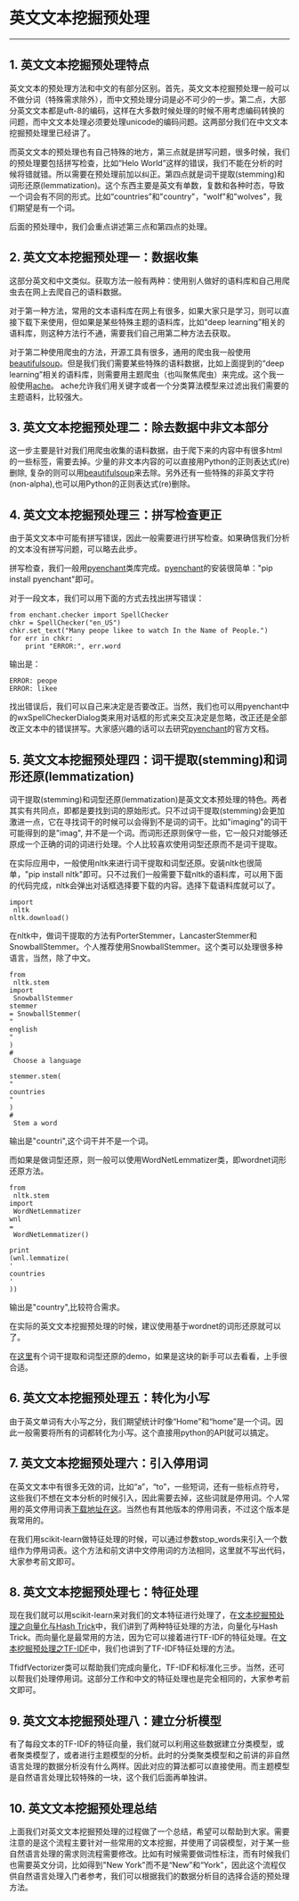 # 英文文本挖掘预处理

---

## 1.  英文文本挖掘预处理特点

英文文本的预处理方法和中文的有部分区别。首先，英文文本挖掘预处理一般可以不做分词（特殊需求除外），而中文预处理分词是必不可少的一步。第二点，大部分英文文本都是uft-8的编码，这样在大多数时候处理的时候不用考虑编码转换的问题，而中文文本处理必须要处理unicode的编码问题。这两部分我们在中文文本挖掘预处理里已经讲了。

而英文文本的预处理也有自己特殊的地方，第三点就是拼写问题，很多时候，我们的预处理要包括拼写检查，比如“Helo World”这样的错误，我们不能在分析的时候将错就错。所以需要在预处理前加以纠正。第四点就是词干提取\(stemming\)和词形还原\(lemmatization\)。这个东西主要是英文有单数，复数和各种时态，导致一个词会有不同的形式。比如“countries”和"country"，"wolf"和"wolves"，我们期望是有一个词。

后面的预处理中，我们会重点讲述第三点和第四点的处理。

## 2.  英文文本挖掘预处理一：数据收集

这部分英文和中文类似。获取方法一般有两种：使用别人做好的语料库和自己用爬虫去在网上去爬自己的语料数据。

对于第一种方法，常用的文本语料库在网上有很多，如果大家只是学习，则可以直接下载下来使用，但如果是某些特殊主题的语料库，比如“deep learning”相关的语料库，则这种方法行不通，需要我们自己用第二种方法去获取。

对于第二种使用爬虫的方法，开源工具有很多，通用的爬虫我一般使用[beautifulsoup](http://link.zhihu.com/?target=http%3A//www.crummy.com/software/BeautifulSoup/)。但是我们我们需要某些特殊的语料数据，比如上面提到的“deep learning”相关的语料库，则需要用主题爬虫（也叫聚焦爬虫）来完成。这个我一般使用[ache](https://github.com/ViDA-NYU/ache)。 ache允许我们用关键字或者一个分类算法模型来过滤出我们需要的主题语料，比较强大。

## 3.  英文文本挖掘预处理二：除去数据中非文本部分

这一步主要是针对我们用爬虫收集的语料数据，由于爬下来的内容中有很多html的一些标签，需要去掉。少量的非文本内容的可以直接用Python的正则表达式\(re\)删除, 复杂的则可以用[beautifulsoup](http://link.zhihu.com/?target=http%3A//www.crummy.com/software/BeautifulSoup/)来去除。另外还有一些特殊的非英文字符\(non-alpha\),也可以用Python的正则表达式\(re\)删除。

## 4.  英文文本挖掘预处理三：拼写检查更正

由于英文文本中可能有拼写错误，因此一般需要进行拼写检查。如果确信我们分析的文本没有拼写问题，可以略去此步。

拼写检查，我们一般用[pyenchant](http://pythonhosted.org/pyenchant/)类库完成。[pyenchant](http://pythonhosted.org/pyenchant/)的安装很简单："pip install pyenchant"即可。

对于一段文本，我们可以用下面的方式去找出拼写错误：

```
from enchant.checker import SpellChecker
chkr = SpellChecker("en_US")
chkr.set_text("Many peope likee to watch In the Name of People.")
for err in chkr:
    print "ERROR:", err.word
```

输出是：

```
ERROR: peope
ERROR: likee
```

找出错误后，我们可以自己来决定是否要改正。当然，我们也可以用pyenchant中的wxSpellCheckerDialog类来用对话框的形式来交互决定是忽略，改正还是全部改正文本中的错误拼写。大家感兴趣的话可以去研究[pyenchant](http://pythonhosted.org/pyenchant/)的官方文档。

## 5.  英文文本挖掘预处理四：词干提取\(stemming\)和词形还原\(lemmatization\)

词干提取\(stemming\)和词型还原\(lemmatization\)是英文文本预处理的特色。两者其实有共同点，即都是要找到词的原始形式。只不过词干提取\(stemming\)会更加激进一点，它在寻找词干的时候可以会得到不是词的词干。比如"imaging"的词干可能得到的是"imag", 并不是一个词。而词形还原则保守一些，它一般只对能够还原成一个正确的词的词进行处理。个人比较喜欢使用词型还原而不是词干提取。

在实际应用中，一般使用nltk来进行词干提取和词型还原。安装nltk也很简单，"pip install nltk"即可。只不过我们一般需要下载nltk的语料库，可以用下面的代码完成，nltk会弹出对话框选择要下载的内容。选择下载语料库就可以了。

```
import
 nltk
nltk.download()
```

在nltk中，做词干提取的方法有PorterStemmer，LancasterStemmer和SnowballStemmer。个人推荐使用SnowballStemmer。这个类可以处理很多种语言，当然，除了中文。

```
from
 nltk.stem 
import
 SnowballStemmer
stemmer 
= SnowballStemmer(
"
english
"
) 
#
 Choose a language

stemmer.stem(
"
countries
"
) 
#
 Stem a word
```

输出是"countri",这个词干并不是一个词。

而如果是做词型还原，则一般可以使用WordNetLemmatizer类，即wordnet词形还原方法。

```
from
 nltk.stem 
import
 WordNetLemmatizer
wnl 
=
 WordNetLemmatizer()

print
(wnl.lemmatize(
'
countries
'
))
```

输出是"country",比较符合需求。

在实际的英文文本挖掘预处理的时候，建议使用基于wordnet的词形还原就可以了。

在[这里](http://text-processing.com/demo/stem/)有个词干提取和词型还原的demo，如果是这块的新手可以去看看，上手很合适。

## 6. 英文文本挖掘预处理五：转化为小写

由于英文单词有大小写之分，我们期望统计时像“Home”和“home”是一个词。因此一般需要将所有的词都转化为小写。这个直接用python的API就可以搞定。

## 7. 英文文本挖掘预处理六：引入停用词

在英文文本中有很多无效的词，比如“a”，“to”，一些短词，还有一些标点符号，这些我们不想在文本分析的时候引入，因此需要去掉，这些词就是停用词。个人常用的英文停用词表[下载地址在这](http://www.matthewjockers.net/wp-content/uploads/2013/04/uwm-workshop.zip)。当然也有其他版本的停用词表，不过这个版本是我常用的。

在我们用scikit-learn做特征处理的时候，可以通过参数stop\_words来引入一个数组作为停用词表。这个方法和前文讲中文停用词的方法相同，这里就不写出代码，大家参考前文即可。

## 8. 英文文本挖掘预处理七：特征处理

现在我们就可以用scikit-learn来对我们的文本特征进行处理了，在[文本挖掘预处理之向量化与Hash Trick](http://www.cnblogs.com/pinard/p/6688348.html)中，我们讲到了两种特征处理的方法，向量化与Hash Trick。而向量化是最常用的方法，因为它可以接着进行TF-IDF的特征处理。在[文本挖掘预处理之TF-IDF](http://www.cnblogs.com/pinard/p/6693230.html)中，我们也讲到了TF-IDF特征处理的方法。

TfidfVectorizer类可以帮助我们完成向量化，TF-IDF和标准化三步。当然，还可以帮我们处理停用词。这部分工作和中文的特征处理也是完全相同的，大家参考前文即可。

## 9. 英文文本挖掘预处理八：建立分析模型

有了每段文本的TF-IDF的特征向量，我们就可以利用这些数据建立分类模型，或者聚类模型了，或者进行主题模型的分析。此时的分类聚类模型和之前讲的非自然语言处理的数据分析没有什么两样。因此对应的算法都可以直接使用。而主题模型是自然语言处理比较特殊的一块，这个我们后面再单独讲。

## 10. 英文文本挖掘预处理总结

上面我们对英文文本挖掘预处理的过程做了一个总结，希望可以帮助到大家。需要注意的是这个流程主要针对一些常用的文本挖掘，并使用了词袋模型，对于某一些自然语言处理的需求则流程需要修改。比如有时候需要做词性标注，而有时候我们也需要英文分词，比如得到"New York"而不是“New”和“York”，因此这个流程仅供自然语言处理入门者参考，我们可以根据我们的数据分析目的选择合适的预处理方法。


